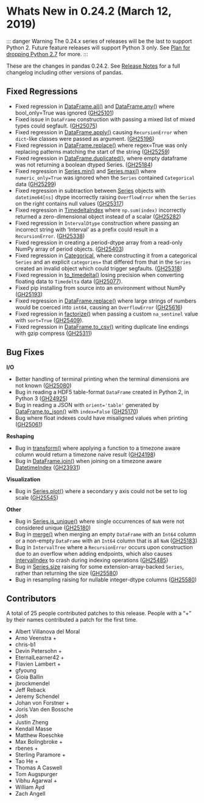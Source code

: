 # Whats New in 0.24.2 (March 12, 2019)

::: danger Warning
The 0.24.x series of releases will be the last to support Python 2. Future feature releases will support Python 3 only. See [Plan for dropping Python 2.7](https://pandas.pydata.org/pandas-docs/stable/install.html#install-dropping-27) for more.
:::

These are the changes in pandas 0.24.2. See [Release Notes](https://pandas.pydata.org/pandas-docs/stable/whatsnew/index.html#release) for a full changelog including other versions of pandas.

## Fixed Regressions

- Fixed regression in [DataFrame.all()](https://pandas.pydata.org/pandas-docs/stable/reference/api/pandas.DataFrame.all.html#pandas.DataFrame.all) and [DataFrame.any()](https://pandas.pydata.org/pandas-docs/stable/reference/api/pandas.DataFrame.any.html#pandas.DataFrame.any) where bool_only=True was ignored ([GH25101](https://github.com/pandas-dev/pandas/issues/25101))
- Fixed issue in ``DataFrame`` construction with passing a mixed list of mixed types could segfault. ([GH25075](https://github.com/pandas-dev/pandas/issues/25075))
- Fixed regression in [DataFrame.apply()](https://pandas.pydata.org/pandas-docs/stable/reference/api/pandas.DataFrame.apply.html#pandas.DataFrame.apply) causing ``RecursionError`` when ``dict``-like classes were passed as argument. ([GH25196](https://github.com/pandas-dev/pandas/issues/25196))
- Fixed regression in [DataFrame.replace()](https://pandas.pydata.org/pandas-docs/stable/reference/api/pandas.DataFrame.replace.html#pandas.DataFrame.replace) where regex=True was only replacing patterns matching the start of the string ([GH25259](https://github.com/pandas-dev/pandas/issues/25259))
- Fixed regression in [DataFrame.duplicated()](https://pandas.pydata.org/pandas-docs/stable/reference/api/pandas.DataFrame.duplicated.html#pandas.DataFrame.duplicated), where empty dataframe was not returning a boolean dtyped Series. ([GH25184](https://github.com/pandas-dev/pandas/issues/25184))
- Fixed regression in [Series.min()](https://pandas.pydata.org/pandas-docs/stable/reference/api/pandas.Series.min.html#pandas.Series.min) and [Series.max()](https://pandas.pydata.org/pandas-docs/stable/reference/api/pandas.Series.max.html#pandas.Series.max) where ``numeric_only=True`` was ignored when the ``Series`` contained ``Categorical`` data ([GH25299](https://github.com/pandas-dev/pandas/issues/25299))
- Fixed regression in subtraction between [Series](https://pandas.pydata.org/pandas-docs/stable/reference/api/pandas.Series.html#pandas.Series) objects with ``datetime64[ns]`` dtype incorrectly raising ``OverflowError`` when the ``Series`` on the right contains null values ([GH25317](https://github.com/pandas-dev/pandas/issues/25317))
- Fixed regression in [TimedeltaIndex](https://pandas.pydata.org/pandas-docs/stable/reference/api/pandas.TimedeltaIndex.html#pandas.TimedeltaIndex) where ``np.sum(index)`` incorrectly returned a zero-dimensional object instead of a scalar ([GH25282](https://github.com/pandas-dev/pandas/issues/25282))
- Fixed regression in ``IntervalDtype`` construction where passing an incorrect string with ‘Interval’ as a prefix could result in a ``RecursionError``. ([GH25338](https://github.com/pandas-dev/pandas/issues/25338))
- Fixed regression in creating a period-dtype array from a read-only NumPy array of period objects. ([GH25403](https://github.com/pandas-dev/pandas/issues/25403))
- Fixed regression in [Categorical](https://pandas.pydata.org/pandas-docs/stable/reference/api/pandas.Categorical.html#pandas.Categorical), where constructing it from a categorical ``Series`` and an explicit ``categories=`` that differed from that in the ``Series`` created an invalid object which could trigger segfaults. ([GH25318](https://github.com/pandas-dev/pandas/issues/25318))
- Fixed regression in [to_timedelta()](https://pandas.pydata.org/pandas-docs/stable/reference/api/pandas.to_timedelta.html#pandas.to_timedelta) losing precision when converting floating data to ``Timedelta`` data ([GH25077](https://github.com/pandas-dev/pandas/issues/25077)).
- Fixed pip installing from source into an environment without NumPy ([GH25193](https://github.com/pandas-dev/pandas/issues/25193))
- Fixed regression in [DataFrame.replace()](https://pandas.pydata.org/pandas-docs/stable/reference/api/pandas.DataFrame.replace.html#pandas.DataFrame.replace) where large strings of numbers would be coerced into ``int64``, causing an ``OverflowError`` ([GH25616](https://github.com/pandas-dev/pandas/issues/25616))
- Fixed regression in [factorize()](https://pandas.pydata.org/pandas-docs/stable/reference/api/pandas.factorize.html#pandas.factorize) when passing a custom ``na_sentinel`` value with ``sort=True`` ([GH25409](https://github.com/pandas-dev/pandas/issues/25409)).
- Fixed regression in [DataFrame.to_csv()](https://pandas.pydata.org/pandas-docs/stable/reference/api/pandas.DataFrame.to_csv.html#pandas.DataFrame.to_csv) writing duplicate line endings with gzip compress ([GH25311](https://github.com/pandas-dev/pandas/issues/25311))

## Bug Fixes

**I/O**

- Better handling of terminal printing when the terminal dimensions are not known ([GH25080](https://github.com/pandas-dev/pandas/issues/25080))
- Bug in reading a HDF5 table-format ``DataFrame`` created in Python 2, in Python 3 ([GH24925](https://github.com/pandas-dev/pandas/issues/24925))
- Bug in reading a JSON with ``orient='table'`` generated by [DataFrame.to_json()](https://pandas.pydata.org/pandas-docs/stable/reference/api/pandas.DataFrame.to_json.html#pandas.DataFrame.to_json) with ``index=False`` ([GH25170](https://github.com/pandas-dev/pandas/issues/25170))
- Bug where float indexes could have misaligned values when printing ([GH25061](https://github.com/pandas-dev/pandas/issues/25061))

**Reshaping**

- Bug in [transform()](https://pandas.pydata.org/pandas-docs/stable/reference/api/pandas.core.groupby.GroupBy.transform.html#pandas.core.groupby.GroupBy.transform) where applying a function to a timezone aware column would return a timezone naive result ([GH24198](https://github.com/pandas-dev/pandas/issues/24198))
- Bug in [DataFrame.join()](https://pandas.pydata.org/pandas-docs/stable/reference/api/pandas.DataFrame.join.html#pandas.DataFrame.join) when joining on a timezone aware [DatetimeIndex](https://pandas.pydata.org/pandas-docs/stable/reference/api/pandas.DatetimeIndex.html#pandas.DatetimeIndex) ([GH23931](https://github.com/pandas-dev/pandas/issues/23931))

**Visualization**

- Bug in [Series.plot()](https://pandas.pydata.org/pandas-docs/stable/reference/api/pandas.Series.plot.html#pandas.Series.plot) where a secondary y axis could not be set to log scale ([GH25545](https://github.com/pandas-dev/pandas/issues/25545))

**Other**

- Bug in [Series.is_unique()](https://pandas.pydata.org/pandas-docs/stable/reference/api/pandas.Series.is_unique.html#pandas.Series.is_unique) where single occurrences of ``NaN`` were not considered unique ([GH25180](https://github.com/pandas-dev/pandas/issues/25180))
- Bug in [merge()](https://pandas.pydata.org/pandas-docs/stable/reference/api/pandas.merge.html#pandas.merge) when merging an empty ``DataFrame`` with an ``Int64`` column or a non-empty ``DataFrame`` with an ``Int64`` column that is all ``NaN`` ([GH25183](https://github.com/pandas-dev/pandas/issues/25183))
- Bug in ``IntervalTree`` where a ``RecursionError`` occurs upon construction due to an overflow when adding endpoints, which also causes [IntervalIndex](https://pandas.pydata.org/pandas-docs/stable/reference/api/pandas.IntervalIndex.html#pandas.IntervalIndex) to crash during indexing operations ([GH25485](https://github.com/pandas-dev/pandas/issues/25485))
- Bug in [Series.size](https://pandas.pydata.org/pandas-docs/stable/reference/api/pandas.Series.size.html#pandas.Series.size) raising for some extension-array-backed ``Series``, rather than returning the size ([GH25580](https://github.com/pandas-dev/pandas/issues/25580))
- Bug in resampling raising for nullable integer-dtype columns ([GH25580](https://github.com/pandas-dev/pandas/issues/25580))

## Contributors

A total of 25 people contributed patches to this release. People with a “+” by their names contributed a patch for the first time.

- Albert Villanova del Moral
- Arno Veenstra +
- chris-b1
- Devin Petersohn +
- EternalLearner42 +
- Flavien Lambert +
- gfyoung
- Gioia Ballin
- jbrockmendel
- Jeff Reback
- Jeremy Schendel
- Johan von Forstner +
- Joris Van den Bossche
- Josh
- Justin Zheng
- Kendall Masse
- Matthew Roeschke
- Max Bolingbroke +
- rbenes +
- Sterling Paramore +
- Tao He +
- Thomas A Caswell
- Tom Augspurger
- Vibhu Agarwal +
- William Ayd
- Zach Angell